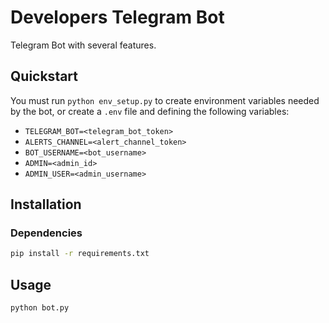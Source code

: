 # Developers Telegram Bot
 
Telegram Bot with several features.


## Quickstart
You must run ```python env_setup.py``` to create environment variables needed by the bot, or create a ```.env``` file and defining the following variables:

- ```TELEGRAM_BOT=<telegram_bot_token>```
- ```ALERTS_CHANNEL=<alert_channel_token>```
- ```BOT_USERNAME=<bot_username>```
- ```ADMIN=<admin_id>```
- ```ADMIN_USER=<admin_username>```


## Installation

### Dependencies
```bash
pip install -r requirements.txt
```

## Usage

```bash
python bot.py
```
